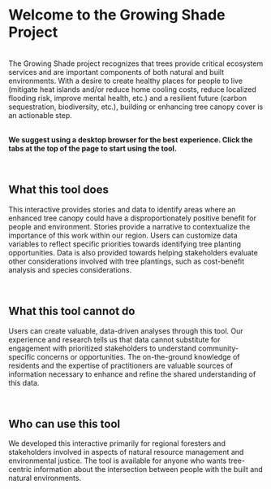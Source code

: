 
# Welcome to the Growing Shade Project

<br> The Growing Shade project recognizes that trees provide critical
ecosystem services and are important components of both natural and
built environments. With a desire to create healthy places for people to
live (mitigate heat islands and/or reduce home cooling costs, reduce
localized flooding risk, improve mental health, etc.) and a resilient
future (carbon sequestration, biodiversity, etc.), building or enhancing
tree canopy cover is an actionable step.

<br> **We suggest using a desktop browser for the best experience. Click
the tabs at the top of the page to start using the tool.**

<br>

## What this tool does

This interactive provides stories and data to identify areas where an
enhanced tree canopy could have a disproportionately positive benefit
for people and environment. Stories provide a narrative to contextualize
the importance of this work within our region. Users can customize data
variables to reflect specific priorities towards identifying tree
planting opportunities. Data is also provided towards helping
stakeholders evaluate other considerations involved with tree plantings,
such as cost-benefit analysis and species considerations.

<br>

## What this tool cannot do

Users can create valuable, data-driven analyses through this tool. Our
experience and research tells us that data cannot substitute for
engagement with prioritized stakeholders to understand
community-specific concerns or opportunities. The on-the-ground
knowledge of residents and the expertise of practitioners are valuable
sources of information necessary to enhance and refine the shared
understanding of this data.

<br>

## Who can use this tool

We developed this interactive primarily for regional foresters and
stakeholders involved in aspects of natural resource management and
environmental justice. The tool is available for anyone who wants
tree-centric information about the intersection between people with the
built and natural environments.

<br> <br>

<!-- # Why grow shade? -->
<!-- <br> -->
<!-- Placeholder, text and images for the narrative will go here. Benefits of planting trees, challenges, etc. -->
<!-- <br> -->
<!-- For brainstorming purposes, here are two ideas for showing how people connect with trees (an interactive story map or an interactive story generator). Of course, there are many other ways to consider doing something like this.   -->

<br>

<!-- <br> -->
<!-- Apart from the benefits that trees can provide, there are three key challenges that our region's tree canopy faces. These challenges underscore the importance of continuing to plant trees: -->
<!-- <br> -->
<!-- <br> -->
<!-- - **Logging**: Over the last 200 years, Minnesota has experienced profound land cover changes. Commercial logging in Minnesota began in 1839 with the founding of a sawmill in Marine on St. Croix in Washington County. This created a legacy of reduced tree cover which still persists today. Learn more about our region's widespread deforestation by <a href = 'https://www.mnhs.org/foresthistory/learn/logging' target = '_blank'>visiting the Minnesota Historical Society website</a> or <a href = 'https://www.youtube.com/watch?v=HhqP6ghXKaU&t=1s' target = '_blank'>watching a video about logging in Stillwater</a>. -->
<!-- - **Invasive species**: Spread of invasive species like the Emerald Ash borer (invasive insect) or Dutch elm disease (invasive pathogen) threaten trees and the benefits they provide. Costing millions of dollars to manage with results that often fail to save trees, such invasive species have left the region with new canopy gaps. Read a story about <a href = 'https://www.mprnews.org/story/2015/03/15/ash-borer' target = '_blank'>towns currently managing the Emerald Ash Borer</a> and look at a <a href = 'http://collections.mnhs.org/mnhistorymagazine/articles/65/v65i02p44-53.pdf' target = '_blank'>report of how Dutch elm devastated trees in Minneapolis and St. Paul</a>. -->
<!-- - **Extreme weather**: Extreme weather events like tornadoes and straight line winds are natural occurrences in our region, although climate change can intensify their severity. Trees are susceptible to damage by these storms, and re-vegetation after weather events has been a challenge faced <a href = 'https://sahanjournal.com/climate/northside-tornado-recovery/' target = '_blank'>in North Minneapolis</a> as well as other communities in our region. -->
<!-- <br> -->
<!-- <center><img src="www/schematic.png" alt = "challenges and opportunities of planting trees"></center> -->
<!-- <br> -->
<!-- The benefits of planting trees are numerous: -->
<!-- <br> -->
<!-- <br> -->
<!-- - **Community health**: Trees can improve community livability and beauty. Mental and physical wellness of residents... Legacy of redlining + concerns over green gentrification... -->
<!-- - **Ecosystem health**: Trees can improve ecosystem health and climate resilience.... Clean air, clean water, habitat for biodiversity.... -->
<!-- - **Business opportunity**: Trees have value and create jobs - lumber industry, maple syrup, christmas trees, tree maintenance industry, fruit trees, tree nurseries and garden centers,  -->
<!-- - **Reduce costs**: Energy savings... -->
<!-- <br> -->
<!-- There are many dimensions that can and should be considered when deciding where to plant trees. -->
<!-- - **Existing tree cover**: knowing which areas have relatively low tree cover versus areas that have relatively high tree cover can help direct tree planting efforts.  -->
<!-- - **Equity**: communities of color and other marginalized groups disproportionately live in areas which lack tree cover and/or have high negative externalities which could be mitigated in part by tree cover (air pollution, etc.) -->
<!-- - **Existing land use**: information about land use can help direct messaging and outreach (ie if opportunities exist for planting trees within residential area, the messaging will look very different than if the greatest opportunities for planting trees lies within commercial zoned areas) -->
<!-- - Other: ... -->
<!-- <br> -->
<!-- Similarly, there are multiple things to consider in making a useful tool: -->
<!-- - **Understandable**: clear and actionable conclusions need to be drawn from complex and disparate data sources. Conclusions should be understandable to the general public (given that tree planting fundamentally impacts people and neighborhoods), to practitioners (to make informed decisions about planting trees), and to subject matter experts (to facilitate the iterative nature of this work and ensure the tool incorporates the best available research).  -->
<!-- - **Narrative**: planting trees today will change the trajectory of a neighborhood's canopy for the future. Incorporating stories needs to be part of the tool... -->
<!-- - **Research-based**: this tool should incorporate relevant research and be transparent in our methods. This tool should be designed flexibly so that new research and new data sources can improve the conclusions (especially around climate resiliency/adaptation), spatial accuracy (down to 1m in accuracy would be the gold standard), and geographic spread (expanding from the Twin Cities region to statewide and beyond) of this tool.  -->
<!-- - **Interactive**: knowing that different funding programs and/or local priorities will dictate on-the-ground action (of planting trees), this tool should allow for users to set their own prioritization scheme if they so desire. -->
<!-- <br> -->
<!-- This data was aggregated to help facilitate discussions around enhancing our region's tree canopy in order to improve climate resilience, livability, and beauty. Of course, important pieces are missing, not fully unpacked, and/or tied together in incomplete ways. For instance, there are practical limitations on data availability/vintage/accuracy/spatial resolution. There are also limitations on which parts of the discussion data can contribute to ("yes" to identifying ares which might be suitable for tree planting, "no" (at the moment) to knowing which tree species might be most suitable for the location). -->
<!-- <br> -->
<!-- This is a quick and dirty test to see if this works. And/or if it would be useful to jump start future conversations. If this seems like a useful approach, let's think more critically about everything. -->
<!-- <br> -->
<!-- ## Methods -->
<!-- Pulling together: -->
<!-- - "Greenness" (normalized difference vegetation index (NDVI) from Sentinel-2, peak NDVI in 2020 aggregated to the block group level and also at 10x10m resolution) -->
<!-- - Equity considerations data -->
<!-- - Existing land use -->
